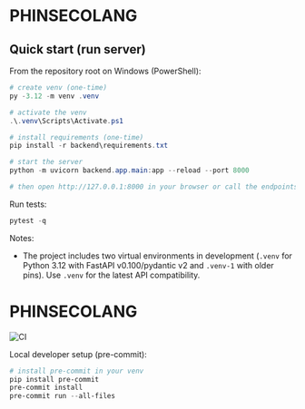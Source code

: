 # PHINSECOLANG

## Quick start (run server)

From the repository root on Windows (PowerShell):

```powershell
# create venv (one-time)
py -3.12 -m venv .venv

# activate the venv
.\.venv\Scripts\Activate.ps1

# install requirements (one-time)
pip install -r backend\requirements.txt

# start the server
python -m uvicorn backend.app.main:app --reload --port 8000

# then open http://127.0.0.1:8000 in your browser or call the endpoints
```

Run tests:

```powershell
pytest -q
```

Notes:
- The project includes two virtual environments in development (`.venv` for Python 3.12 with FastAPI v0.100/pydantic v2 and `.venv-1` with older pins). Use `.venv` for the latest API compatibility.
# PHINSECOLANG

![CI](https://github.com/Phineas-bot/PHINSECOLANG/actions/workflows/ci.yml/badge.svg)

Local developer setup (pre-commit):

```powershell
# install pre-commit in your venv
pip install pre-commit
pre-commit install
pre-commit run --all-files
```